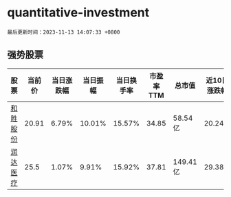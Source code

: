 # quantitative-investment

`最后更新时间：2023-11-13 14:07:33 +0800`

## 强势股票

|股票|当前价|当日涨跌幅|当日振幅|当日换手率|市盈率TTM|总市值|近10日涨跌幅|
|----|----|----|----|----|----|----|----|
|[和胜股份](https://xueqiu.com/S/SZ002824)|20.91|6.79%|10.01%|15.57%|34.85|58.54亿|20.24%|
|[润达医疗](https://xueqiu.com/S/SH603108)|25.5|1.07%|9.91%|15.92%|37.81|149.41亿|29.38%|
